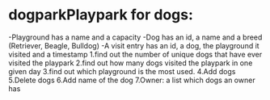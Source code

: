 # dogparkPlaypark for dogs:
-Playground has a name and a capacity 
-Dog has an id, a name and a breed (Retriever, Beagle, Bulldog)
-A visit entry has an id, a dog, the playground it visited and a timestamp
1.find out the number of unique dogs that have ever visited the playpark
2.find out how many dogs visited the playpark in one given day
3.find out which playground is the most used.
4.Add dogs
5.Delete dogs
6.Add name of the dog
7.Owner: a list which dogs an owner has
